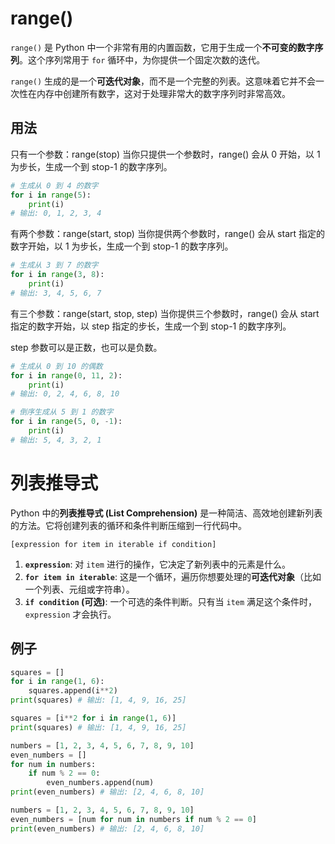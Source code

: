 # range()

`range()` 是 Python 中一个非常有用的内置函数，它用于生成一个**不可变的数字序列**。这个序列常用于 `for` 循环中，为你提供一个固定次数的迭代。

`range()` 生成的是一个**可迭代对象**，而不是一个完整的列表。这意味着它并不会一次性在内存中创建所有数字，这对于处理非常大的数字序列时非常高效。

## 用法

只有一个参数：range(stop)
当你只提供一个参数时，range() 会从 0 开始，以 1 为步长，生成一个到 stop-1 的数字序列。

```python
# 生成从 0 到 4 的数字
for i in range(5):
    print(i)
# 输出: 0, 1, 2, 3, 4
```



有两个参数：range(start, stop)
当你提供两个参数时，range() 会从 start 指定的数字开始，以 1 为步长，生成一个到 stop-1 的数字序列。

```python
# 生成从 3 到 7 的数字
for i in range(3, 8):
    print(i)
# 输出: 3, 4, 5, 6, 7
```



有三个参数：range(start, stop, step)
当你提供三个参数时，range() 会从 start 指定的数字开始，以 step 指定的步长，生成一个到 stop-1 的数字序列。

step 参数可以是正数，也可以是负数。

```python
# 生成从 0 到 10 的偶数
for i in range(0, 11, 2):
    print(i)
# 输出: 0, 2, 4, 6, 8, 10

# 倒序生成从 5 到 1 的数字
for i in range(5, 0, -1):
    print(i)
# 输出: 5, 4, 3, 2, 1
```







# 列表推导式

Python 中的**列表推导式 (List Comprehension)** 是一种简洁、高效地创建新列表的方法。它将创建列表的循环和条件判断压缩到一行代码中。

```
[expression for item in iterable if condition]
```

1. **`expression`**: 对 `item` 进行的操作，它决定了新列表中的元素是什么。
2. **`for item in iterable`**: 这是一个循环，遍历你想要处理的**可迭代对象**（比如一个列表、元组或字符串）。
3. **`if condition` (可选)**: 一个可选的条件判断。只有当 `item` 满足这个条件时，`expression` 才会执行。



## 例子

```python
squares = []
for i in range(1, 6):
    squares.append(i**2)
print(squares) # 输出: [1, 4, 9, 16, 25]
```

```python
squares = [i**2 for i in range(1, 6)]
print(squares) # 输出: [1, 4, 9, 16, 25]
```



```python
numbers = [1, 2, 3, 4, 5, 6, 7, 8, 9, 10]
even_numbers = []
for num in numbers:
    if num % 2 == 0:
        even_numbers.append(num)
print(even_numbers) # 输出: [2, 4, 6, 8, 10]
```

```python
numbers = [1, 2, 3, 4, 5, 6, 7, 8, 9, 10]
even_numbers = [num for num in numbers if num % 2 == 0]
print(even_numbers) # 输出: [2, 4, 6, 8, 10]
```

